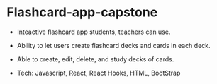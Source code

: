 # Flashcard-app-capstone

- Inteactive flashcard app students, teachers can use. 

- Ability to let users create flashcard decks and cards in each deck.

- Able to create, edit, delete, and study decks of cards.

- Tech: Javascript, React, React Hooks, HTML, BootStrap
